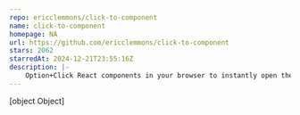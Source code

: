 ```yaml
---
repo: ericclemmons/click-to-component
name: click-to-component
homepage: NA
url: https://github.com/ericclemmons/click-to-component
stars: 2062
starredAt: 2024-12-21T23:55:16Z
description: |-
    Option+Click React components in your browser to instantly open the source in VS Code
---
```


[object Object]

